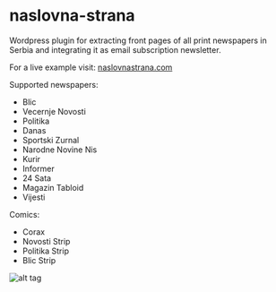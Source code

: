 naslovna-strana
===============

Wordpress plugin for extracting front pages of all print newspapers in Serbia and integrating it as email subscription newsletter.

For a live example visit: [naslovnastrana.com](http://naslovnastrana.com)

Supported newspapers:
 - Blic
 - Vecernje Novosti
 - Politika
 - Danas
 - Sportski Zurnal
 - Narodne Novine Nis
 - Kurir
 - Informer
 - 24 Sata
 - Magazin Tabloid
 - Vijesti

Comics:
 - Corax
 - Novosti Strip
 - Politika Strip
 - Blic Strip

![alt tag](http://i.imgur.com/xF1hlc2.png)
